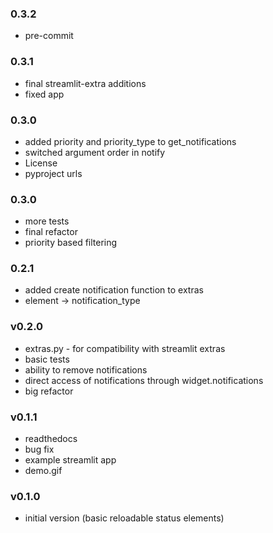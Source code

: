 ### 0.3.2

- pre-commit

### 0.3.1

- final streamlit-extra additions
- fixed app

### 0.3.0

- added priority and priority_type to get_notifications
- switched argument order in notify
- License
- pyproject urls

### 0.3.0

- more tests
- final refactor
- priority based filtering

### 0.2.1

- added create notification function to extras
- element -> notification_type

### v0.2.0

- extras.py - for compatibility with streamlit extras
- basic tests
- ability to remove notifications
- direct access of notifications through widget.notifications
- big refactor

### v0.1.1

- readthedocs
- bug fix
- example streamlit app
- demo.gif

### v0.1.0

- initial version (basic reloadable status elements)
